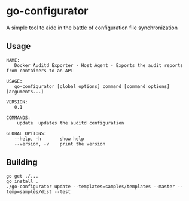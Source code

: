 # go-configurator

A simple tool to aide in the battle of configuration file synchronization

## Usage

```
NAME:
   Docker Auditd Exporter - Host Agent - Exports the audit reports from containers to an API

USAGE:
   go-configurator [global options] command [command options] [arguments...]
   
VERSION:
   0.1
   
COMMANDS:
    update	updates the auditd configuration

GLOBAL OPTIONS:
   --help, -h		show help
   --version, -v	print the version
```

## Building

```
go get ./...
go install .
./go-configurator update --templates=samples/templates --master --temp=samples/dist --test 
```
